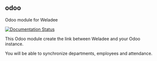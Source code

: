 ## odoo

Odoo module for Weladee

[![Documentation Status](https://readthedocs.org/projects/weladee-odoo/badge/?version=latest)](http://weladee-odoo.readthedocs.io/en/latest/?badge=latest)

This Odoo module create the link between Weladee and your Odoo instance.

You will be able to synchronize departments, employees and attendance.